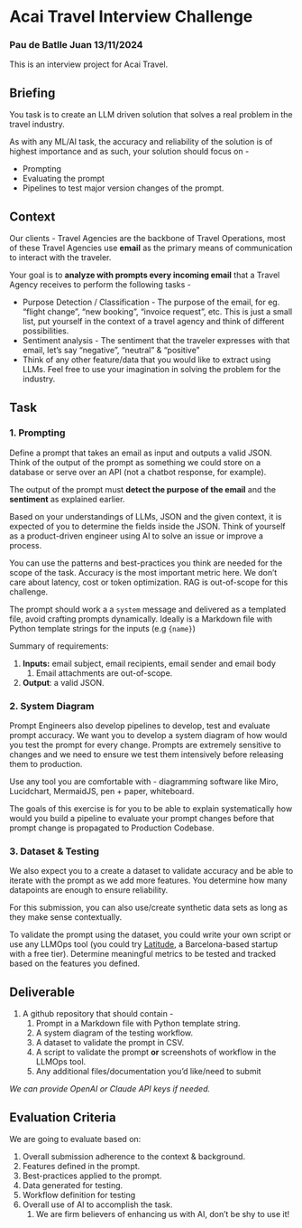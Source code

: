 # Acai Travel Interview Challenge
### Pau de Batlle Juan 13/11/2024

This is an interview project for Acai Travel.

## Briefing

You task is to create an LLM driven solution that solves a real problem in the travel industry.

As with any ML/AI task, the accuracy and reliability of the solution is of highest importance and as such, your solution should focus on - 

- Prompting
- Evaluating the prompt
- Pipelines to test major version changes of the prompt.

## Context

Our clients - Travel Agencies are the backbone of Travel Operations, most of these Travel Agencies use **email** as the primary means of communication to interact with the traveler.

Your goal is to **analyze with prompts every incoming email** that a Travel Agency receives to perform the following tasks - 

- Purpose Detection / Classification - The purpose of the email, for eg. “flight change”, “new booking”, “invoice request”, etc. This is just a small list, put yourself in the context of a travel agency and think of different possibilities.
- Sentiment analysis - The sentiment that the traveler expresses with that email, let’s say “negative”, “neutral” & “positive”
- Think of any other feature/data that you would like to extract using LLMs. Feel free to use your imagination in solving the problem for the industry.

## Task

### 1. Prompting

Define a prompt that takes an email as input and outputs a valid JSON. Think of the output of the prompt as something we could store on a database or serve over an API (not a chatbot response, for example).

The output of the prompt must **detect the purpose of the email** and the **sentiment** as explained earlier.

Based on your understandings of LLMs, JSON and the given context, it is expected of you to determine the fields inside the JSON. Think of yourself as a product-driven engineer using AI to solve an issue or improve a process.

You can use the patterns and best-practices you think are needed for the scope of the task. Accuracy is the most important metric here. We don’t care about latency, cost or token optimization. RAG is out-of-scope for this challenge.

The prompt should work a a `system` message and delivered as a templated file, avoid crafting prompts dynamically. Ideally is a Markdown file with Python template strings for the inputs (e.g `{name}`)

Summary of requirements:

1. **Inputs:** email subject, email recipients, email sender and email body
    1. Email attachments are out-of-scope.
2. **Output**: a valid JSON.

### 2. System Diagram

Prompt Engineers also develop pipelines to develop, test and evaluate prompt accuracy. We want you to develop a system diagram of how would you test the prompt for every change. Prompts are extremely sensitive to changes and we need to ensure we test them intensively before releasing them to production.

Use any tool you are comfortable with - diagramming software like Miro, Lucidchart, MermaidJS, pen + paper, whiteboard.

The goals of this exercise is for you to be able to explain systematically how would you build a pipeline to evaluate your prompt changes before that prompt change is propagated to Production Codebase.

### 3. Dataset & Testing

We also expect you to a create a dataset to validate accuracy and be able to iterate with the prompt as we add more features. You determine how many datapoints are enough to ensure reliability.

For this submission, you can also use/create synthetic data sets as long as they make sense contextually.

To validate the prompt using the dataset, you could write your own script or use any LLMOps tool (you could try [Latitude](https://latitude.so/), a Barcelona-based startup with a free tier). Determine meaningful metrics to be tested and tracked based on the features you defined.

## Deliverable

1. A github repository that should contain - 
    1. Prompt in a Markdown file with Python template string.
    2. A system diagram of the testing workflow. 
    3. A dataset to validate the prompt in CSV.
    4. A script to validate the prompt **or** screenshots of workflow in the LLMOps tool.
    5. Any additional files/documentation you’d like/need to submit

*We can provide OpenAI or Claude API keys if needed.*

## Evaluation Criteria

We are going to evaluate based on:

1. Overall submission adherence to the context & background.
2. Features defined in the prompt.
3. Best-practices applied to the prompt.
4. Data generated for testing.
5. Workflow definition for testing
6. Overall use of AI to accomplish the task.
    1. We are firm believers of enhancing us with AI, don’t be shy to use it!
